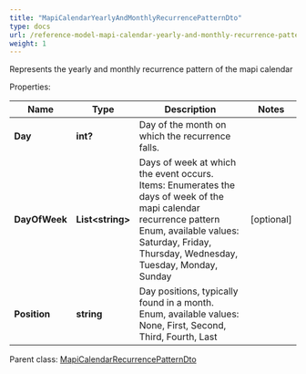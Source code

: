 ```yaml
---
title: "MapiCalendarYearlyAndMonthlyRecurrencePatternDto"
type: docs
url: /reference-model-mapi-calendar-yearly-and-monthly-recurrence-pattern-dto/
weight: 1
---
```

Represents the yearly and monthly recurrence pattern of the mapi calendar             

Properties:

Name | Type | Description | Notes
---- | ---- | ----------- | -----
**Day** | **int?** | Day of the month on which the recurrence falls.              | 
**DayOfWeek** | **List&lt;string&gt;** | Days of week at which the event occurs.              Items: Enumerates the days of week of the mapi calendar recurrence pattern Enum, available values: Saturday, Friday, Thursday, Wednesday, Tuesday, Monday, Sunday | [optional] 
**Position** | **string** | Day positions, typically found in a month. Enum, available values: None, First, Second, Third, Fourth, Last | 

Parent class: [MapiCalendarRecurrencePatternDto](/email/reference-model-mapi-calendar-recurrence-pattern-dto/)

